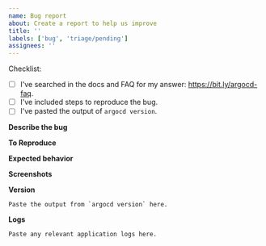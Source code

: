 ```yaml
---
name: Bug report
about: Create a report to help us improve
title: ''
labels: ['bug', 'triage/pending']
assignees: ''
---
```


<!-- If you are trying to resolve an environment-specific issue or have a one-off question about the edge case that does not require a feature then please consider asking a question in argocd slack [channel](https://argoproj.github.io/community/join-slack). -->

Checklist:

- [ ] I've searched in the docs and FAQ for my answer: https://bit.ly/argocd-faq.
- [ ] I've included steps to reproduce the bug.
- [ ] I've pasted the output of `argocd version`.

**Describe the bug**

<!-- A clear and concise description of what the bug is. -->

**To Reproduce**

<!-- A list of the steps required to reproduce the issue. Best of all, give us the URL to a repository that exhibits this issue. -->

**Expected behavior**

<!-- A clear and concise description of what you expected to happen. -->

**Screenshots**

<!-- If applicable, add screenshots to help explain your problem. -->

**Version**

```shell
Paste the output from `argocd version` here.
```

**Logs**

```
Paste any relevant application logs here.
```
